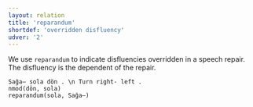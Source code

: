 ```yaml
---
layout: relation
title: 'reparandum'
shortdef: 'overridden disfluency'
udver: '2'
---
```


We use `reparandum` to indicate disfluencies overridden in a speech repair.
The disfluency is the dependent of the repair.

~~~ sdparse
Sağa– sola dön . \n Turn right- left .
nmod(dön, sola)
reparandum(sola, Sağa–)
~~~
<!-- Interlanguage links updated Po 11. listopadu 2024, 20:11:28 CET -->
